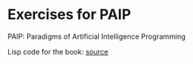 # Exercises for PAIP

PAIP: Paradigms of Artificial Intelligence Programming

Lisp code for the book: [source](https://github.com/norvig/paip-lisp)

